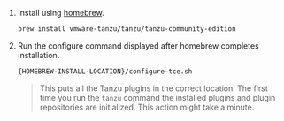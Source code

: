 1. Install using [homebrew](https://brew.sh).

    ```sh
    brew install vmware-tanzu/tanzu/tanzu-community-edition
    ```

1. Run the configure command displayed after homebrew completes installation.

    ```sh
    {HOMEBREW-INSTALL-LOCATION}/configure-tce.sh
    ```

    > This puts all the Tanzu plugins in the correct location. The first time
    > you run the `tanzu` command the installed plugins and plugin repositories
    > are initialized. This action might take a minute.
